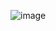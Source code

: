 
![image](https://user-images.githubusercontent.com/81809559/184066742-640a45c0-b937-40c5-8400-1bafd89b23ad.png)
